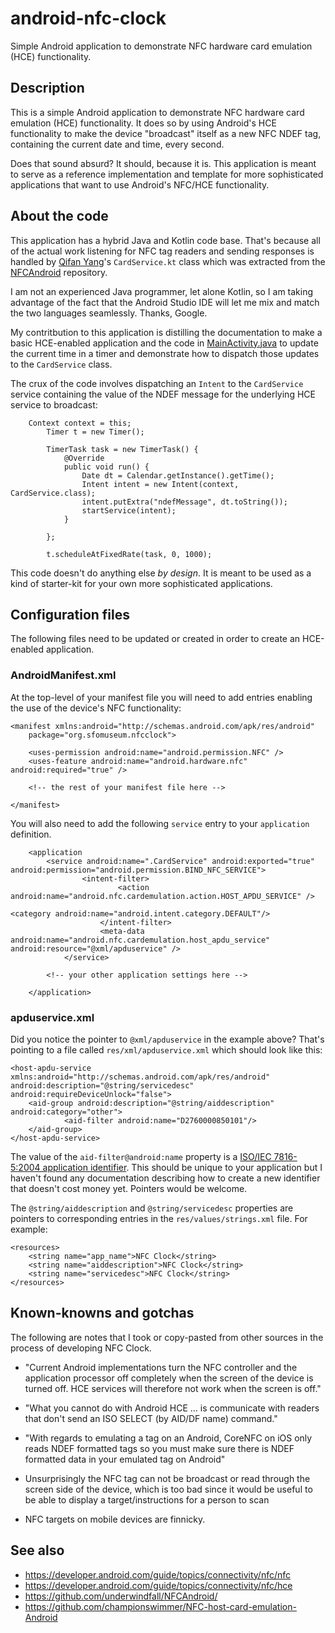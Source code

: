 # android-nfc-clock

Simple Android application to demonstrate NFC hardware card emulation (HCE) functionality.

## Description

This is a simple Android application to demonstrate NFC hardware card emulation (HCE) functionality. It does so by using Android's HCE functionality to make the device "broadcast" itself as a new NFC NDEF tag, containing the current date and time, every second.

Does that sound absurd? It should, because it is. This application is meant to serve as a reference implementation and template for more sophisticated applications that want to use Android's NFC/HCE functionality.

## About the code

This application has a hybrid Java and Kotlin code base. That's because all of the actual work listening for NFC tag readers and sending responses is handled by [Qifan Yang](https://github.com/underwindfall/NFCAndroid/)'s `CardService.kt` class which was extracted from the [NFCAndroid](https://github.com/underwindfall/NFCAndroid/) repository.

I am not an experienced Java programmer, let alone Kotlin, so I am taking advantage of the fact that the Android Studio IDE will let me mix and match the two languages seamlessly. Thanks, Google.

My contritbution to this application is distilling the documentation to make a basic HCE-enabled application and the code in [MainActivity.java](#) to update the current time in a timer and demonstrate how to dispatch those updates to the `CardService` class.

The crux of the code involves dispatching an `Intent` to the `CardService` service containing the value of the NDEF message for the underlying HCE service to broadcast:

```
	Context context = this;
        Timer t = new Timer();

        TimerTask task = new TimerTask() {
            @Override
            public void run() {
                Date dt = Calendar.getInstance().getTime();
                Intent intent = new Intent(context, CardService.class);
                intent.putExtra("ndefMessage", dt.toString());
                startService(intent);
            }

        };

        t.scheduleAtFixedRate(task, 0, 1000);   
```

This code doesn't do anything else _by design_. It is meant to be used as a kind of starter-kit for your own more sophisticated applications.

## Configuration files

The following files need to be updated or created in order to create an HCE-enabled application.

### AndroidManifest.xml

At the top-level of your manifest file you will need to add entries enabling the use of the device's NFC functionality:

```
<manifest xmlns:android="http://schemas.android.com/apk/res/android"
    package="org.sfomuseum.nfcclock">

	<uses-permission android:name="android.permission.NFC" />
	<uses-feature android:name="android.hardware.nfc" android:required="true" />

	<!-- the rest of your manifest file here -->
	
</manifest>	
```

You will also need to add the following `service` entry to your `application` definition.

```
	<application
		<service android:name=".CardService" android:exported="true" android:permission="android.permission.BIND_NFC_SERVICE">
 		        <intent-filter>
              			<action android:name="android.nfc.cardemulation.action.HOST_APDU_SERVICE" />

<category android:name="android.intent.category.DEFAULT"/>
            		</intent-filter>
            		<meta-data android:name="android.nfc.cardemulation.host_apdu_service" android:resource="@xml/apduservice" />
       		</service>
		
		<!-- your other application settings here -->

	</application>
```

### apduservice.xml

Did you notice the pointer to `@xml/apduservice` in the example above? That's pointing to a file called `res/xml/apduservice.xml` which should look like this:

```
<host-apdu-service xmlns:android="http://schemas.android.com/apk/res/android" android:description="@string/servicedesc"  android:requireDeviceUnlock="false">
	<aid-group android:description="@string/aiddescription" android:category="other">
        	<aid-filter android:name="D2760000850101"/>
	</aid-group>
</host-apdu-service>
```

The value of the `aid-filter@android:name` property is a [ISO/IEC 7816-5:2004 application identifier](https://www.iso.org/standard/34259.html). This should be unique to your application but I haven't found any documentation describing how to create a new identifier that doesn't cost money yet. Pointers would be welcome.

The `@string/aiddescription` and `@string/servicedesc` properties are pointers to corresponding entries in the `res/values/strings.xml` file. For example:

```
<resources>
    <string name="app_name">NFC Clock</string>
    <string name="aiddescription">NFC Clock</string>
    <string name="servicedesc">NFC Clock</string>
</resources>
```

## Known-knowns and gotchas

The following are notes that I took or copy-pasted from other sources in the process of developing NFC Clock.

* "Current Android implementations turn the NFC controller and the application processor off completely when the screen of the device is turned off. HCE services will therefore not work when the screen is off."

* "What you cannot do with Android HCE ... is communicate with readers that don't send an ISO SELECT (by AID/DF name) command."

* "With regards to emulating a tag on an Android, CoreNFC on iOS only reads NDEF formatted tags so you must make sure there is NDEF formatted data in your emulated tag on Android"

* Unsurprisingly the NFC tag can not be broadcast or read through the screen side of the device, which is too bad since it would be useful to be able to display a target/instructions for a person to scan

* NFC targets on mobile devices are finnicky.

## See also

* https://developer.android.com/guide/topics/connectivity/nfc/nfc
* https://developer.android.com/guide/topics/connectivity/nfc/hce
* https://github.com/underwindfall/NFCAndroid/
* https://github.com/championswimmer/NFC-host-card-emulation-Android
